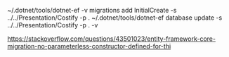 ~/.dotnet/tools/dotnet-ef -v migrations add InitialCreate -s ../../Presentation/Costify -p . 
~/.dotnet/tools/dotnet-ef database update -s ../../Presentation/Costify -p . -v

https://stackoverflow.com/questions/43501023/entity-framework-core-migration-no-parameterless-constructor-defined-for-thi
